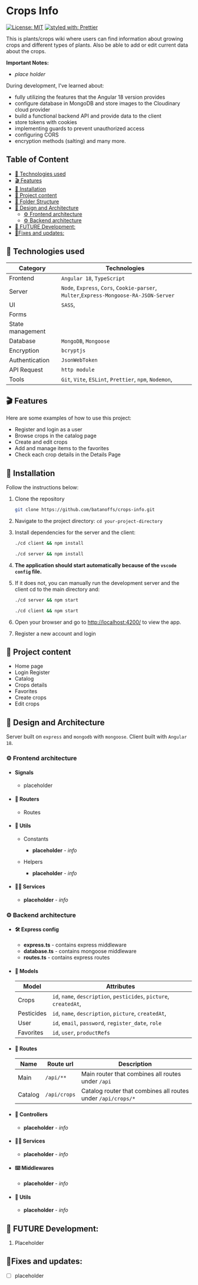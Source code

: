 # Crops Info

[![License: MIT](https://img.shields.io/badge/Licence-MIT-teal)](https://opensource.org/licenses/MIT)
[![styled with: Prettier](https://img.shields.io/badge/styled_with-prettier-purple)](https://github.com/prettier/prettier)

This is plants/crops wiki where users can find information about growing crops and different types of plants. Also be able to add or edit current data about the crops.

**Important Notes:**

- *place holder*

During development, I've learned about:
- fully utilizing the features that the Angular 18 version provides
- configure database in MongoDB and store images to the Cloudinary cloud provider
- build a functional backend API and provide data to the client
- store tokens with cookies
- implementing guards to prevent unauthorized access
- configuring CORS
- encryption methods (salting) and many more.


## Table of Content
- [🔬 Technologies used](#🔬-technologies-used)
- [🎬 Features](#🎬-features)
- [🔧 Installation](#🔧-installation)
- [📁 Project content](#📁-project-content)
- [📁 Folder Structure](#📁-folder_structure.md)
- [🎨 Design and Architecture](#🎨-design-and-architecture)
  - [⚙️ Frontend architecture](#⚙️-frontend-architecture)
  - [⚙️ Backend architecture](#️⚙️-backend-architecture)
- [🚀 FUTURE Development:](#🚀-future-development)
- [📐Fixes and updates:](#📐-fixes-and-updates)


## 🔬 Technologies used

| Category         | Technologies                                                                           |
| ---------------- | -------------------------------------------------------------------------------------- |
| Frontend         | `Angular 18`, `TypeScript`                                                             |
| Server           | `Node`, `Express`, `Cors`, `Cookie-parser`, `Multer`,`Express-Mongoose-RA-JSON-Server` |
| UI               | `SASS`,                                                                                |
| Forms            |                                                                                        |
| State management |                                                                                        |
| Database         | `MongoDB`, `Mongoose`                                                                  |
| Encryption       | `bcryptjs`                                                                             |
| Authentication   | `JsonWebToken`                                                                         |
| API Request      | `http module`                                                                          |
| Tools            | `Git`, `Vite`, `ESLint`, `Prettier`, `npm`, `Nodemon`,                                 |

## 🎬 Features

Here are some examples of how to use this project:

- Register and login as a user
- Browse crops in the catalog page
- Create and edit crops
- Add and manage items to the favorites
- Check each crop details in the Details Page

## 🔧 Installation

Follow the instructions below:

1. Clone the repository

    ```bash
    git clone https://github.com/batanoffs/crops-info.git
    ```

2. Navigate to the project directory: `cd your-project-directory`
3. Install dependencies for the server and the client:

    ```bash
    ./cd client && npm install
    ```

    ```bash
    ./cd server && npm install
    ```
4. **The application should start automatically because of the `vscode config` file.**
5. If it does not, you can manually run the development server and the client cd to the main directory and:

    ```bash
    ./cd server && npm start
    ```

    ```bash
    ./cd client && npm start
    ```

6. Open your browser and go to [http://localhost:4200/](http://localhost:4200/) to view the app.
7. Register a new account and login

## 📁 Project content

-   Home page
-   Login Register
-   Catalog
-   Crops details
-   Favorites
-   Create crops
-   Edit crops

## 🎨 Design and Architecture

Server built on `express` and `mongodb` with `mongoose`. Client built with `Angular 18`.

### ⚙️ **Frontend architecture**

- #### Signals
    - placeholder

-   #### 🛫 Routers

    -   Routes

-   #### 🧮 Utils

    -   Constants

        -   **placeholder** - *info*

    -   Helpers

        -   **placeholder** - *info*


-   #### 🙋‍♀️ Services

    -   **placeholder** - *info*

### ⚙️ **Backend architecture**

-   #### 🛠 Express config

    -   **express.ts** - contains express middleware
    -   **database.ts** - contains mongoose middleware
    -   **routes.ts** - contains express routes

-   #### 📮 Models

    | Model      | Attributes                                                         |
    | ---------- | ------------------------------------------------------------------ |
    | Crops      | `id`, `name`, `description`, `pesticides`, `picture`, `createdAt`, |
    | Pesticides | `id`,  `name`, `description`, `picture`, `createdAt`,              |
    | User       | `id`, `email`, `password`, `register_date`, `role`                 |
    | Favorites  | `id`, `user`, `productRefs`                                        |

-   #### 🛫 Routes 

    | Name    | Route url    | Description                                                  |
    | ------- | ------------ | ------------------------------------------------------------ |
    | Main    | `/api/**`    | Main router that combines all routes under `/api`            |
    | Catalog | `/api/crops` | Catalog router that combines all routes under `/api/crops/*` |

-   #### 📡 Controllers

    -   **placeholder** - *info*


-   #### 🙋‍♀️ Services

    -   **placeholder** - *info*

-   #### ⌨️ Middlewares

    -   **placeholder** - *info*

-   #### 🧮 Utils

    -   **placeholder** - *info*

## 🚀 FUTURE Development:

1. Placeholder

## 📐Fixes and updates:

-   [ ] placeholder
